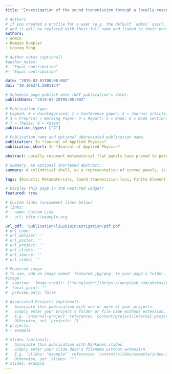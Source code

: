 ```yaml
---
title: "Investigation of the sound transmission through a locally resonant metamaterial cylindrical shell in the ring frequency region"

# Authors
# If you created a profile for a user (e.g. the default `admin` user), write the username (folder name) here 
# and it will be replaced with their full name and linked to their profile.
authors:
- admin
- Romain Rumpler
- Leping Feng

# Author notes (optional)
#author_notes:
#- "Equal contribution"
#- "Equal contribution"

date: "2019-03-01T00:00:00Z"
doi: "10.1063/1.5081134"

# Schedule page publish date (NOT publication's date).
publishDate: "2019-03-20T00:00:00Z"

# Publication type.
# Legend: 0 = Uncategorized; 1 = Conference paper; 2 = Journal article;
# 3 = Preprint / Working Paper; 4 = Report; 5 = Book; 6 = Book section;
# 7 = Thesis; 8 = Patent
publication_types: ["2"]

# Publication name and optional abbreviated publication name.
publication: In *Journal of Applied Physics*
publication_short: In *Journal of Applied Physics*

abstract: Locally resonant metamaterial flat panels have proved to potentially exhibit extraordinary sound transmission loss properties when the resonance frequency of the resonators is tuned to the coincidence frequency region. Whether this technique is also effective to address the ring frequency effect for curved panels is investigated in this paper. For this purpose, a cylindrical shell, as a representation of curved panels, is studied from a theoretical and numerical point of view, with a specific focus on the transmission loss behaviour around the ring frequency region when the shell is mounted with local resonators. The influence from the resonators is presented and compared with that for a flat panel. An inverse effect of the resonators is observed on the sound transmission loss between the metamaterial cylindrical shell and the metamaterial flat panel when the resonance frequency of the resonators is tuned to be below or above the ring or coincidence frequency, respectively. Rather than the extraordinary improvement observed for the metamaterial flat panel, tuning such conventional resonators to the ring frequency of curved panels generates two side dips despite a sharp improvement at the ring frequency itself. This phenomenon is explained from an effective impedance point of view developed in this paper. The approach proposed and the conclusions provided may subsequently allow for the design of suitable resonators in order to resolve the ring frequency effect for curved panels.

# Summary. An optional shortened abstract.
summary: A cylindrical shell, as a representation of curved panels, is studied from a theoretical and numerical point of view, with a specific focus on the transmission loss behaviour around the ring frequency region when the shell is mounted with local resonators. The approach proposed and the conclusions provided in this paper may subsequently allow for the design of suitable resonators in order to resolve the ring frequency effect for curved panels.

tags: [Acoustic Metamaterials, Sound transmission loss, Finite Element method, Cylindrical shell]

# Display this page in the Featured widget?
featured: true

# Custom links (uncomment lines below)
# links:
# - name: Custom Link
#   url: http://example.org

url_pdf: 'publication/liu2019investigation/pdf.pdf'
# url_code: ''
# url_dataset: ''
# url_poster: ''
# url_project: ''
# url_slides: ''
# url_source: ''
# url_video: ''

# Featured image
# To use, add an image named `featured.jpg/png` to your page's folder. 
#image:
#  caption: 'Image credit: [**Unsplash**](https://unsplash.com/photos/pLCdAaMFLTE)'
#  focal_point: ""
#  preview_only: false

# Associated Projects (optional).
#   Associate this publication with one or more of your projects.
#   Simply enter your project's folder or file name without extension.
#   E.g. `internal-project` references `content/project/internal-project/index.md`.
#   Otherwise, set `projects: []`.
# projects:
# - example

# Slides (optional).
#   Associate this publication with Markdown slides.
#   Simply enter your slide deck's filename without extension.
#   E.g. `slides: "example"` references `content/slides/example/index.md`.
#   Otherwise, set `slides: ""`.
# slides: example
---
```


<!-- {{% callout note %}}
Click the *Cite* button above to demo the feature to enable visitors to import publication metadata into their reference management software.
{{% /callout %}}

{{% callout note %}}
Create your slides in Markdown - click the *Slides* button to check out the example.
{{% /callout %}}

Supplementary notes can be added here, including [code, math, and images](https://wowchemy.com/docs/writing-markdown-latex/).
 -->